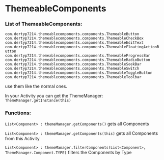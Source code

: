 # ThemeableComponents

### List of ThemeableComponents:

`com.dertyp7214.themeablecomponents.components.ThemeableButton`
`com.dertyp7214.themeablecomponents.components.ThemeableCheckBox`
`com.dertyp7214.themeablecomponents.components.ThemeableEditText`
`com.dertyp7214.themeablecomponents.components.ThemeableFloatingActionButton`
`com.dertyp7214.themeablecomponents.components.ThemeableProgressBar`
`com.dertyp7214.themeablecomponents.components.ThemeableRadioButton`
`com.dertyp7214.themeablecomponents.components.ThemeableSeekBar`
`com.dertyp7214.themeablecomponents.components.ThemeableSwitch`
`com.dertyp7214.themeablecomponents.components.ThemeableToggleButton`
`com.dertyp7214.themeablecomponents.components.ThemeableToolbar`

use them like the normal ones.

In your Activity you can get the ThemeManager: `ThemeManager.getInstance(this)`

### Functions:

`List<Component> : themeManager.getComponents()` gets all Components

`List<Component> : themeManager.getComponents(this)` gets all Components from this Activity

`List<Component> : themeManager.filterComponents(List<Component>, ThemeManager.Component.TYPE)` filters the Components by Type
